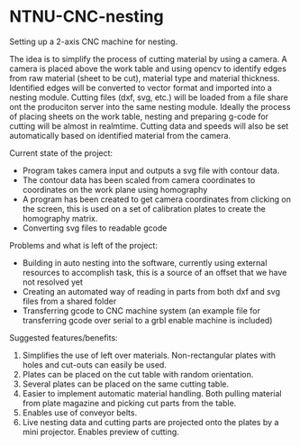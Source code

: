 # NTNU-CNC-nesting 

Setting up a 2-axis CNC machine for nesting.

The idea is to simplify the process of cutting material by using a camera. A camera is placed above the work table and using opencv to identify edges from raw material (sheet to be cut), material type and material thickness. Identified edges will be converted to vector format and imported into a nesting module. Cutting files (dxf, svg, etc.) will be loaded from a file share ont the produciton server into the same nesting module. Ideally the process of placing sheets on the work table, nesting and preparing g-code for cutting will be almost in realmtime. Cutting data and speeds will also be set automatically based on identified material from the camera.

Current state of the project:
- Program takes camera input and outputs a svg file with contour data.
- The contour data has been scaled from camera coordinates to coordinates on the work plane using homography
- A program has been created to get camera coordinates from clicking on the screen, this is used on a set of calibration plates to create the homography matrix.
- Converting svg files to readable gcode

Problems and what is left of the project:
- Building in auto nesting into the software, currently using external resources to accomplish task, this is a source of an offset that we have not resolved yet
- Creating an automated way of reading in parts from both dxf and svg files from a shared folder
- Transferring gcode to CNC machine system (an example file for transferring gcode over serial to a grbl enable machine is included)

Suggested features/benefits:
1. Simplifies the use of left over materials. Non-rectangular plates with holes and cut-outs can easily be used.
2. Plates can be placed on the cut table with random orientation.
3. Several plates can be placed on the same cutting table.
4. Easier to implement automatic material handling. Both pulling material from plate magazine and picking cut parts from the table.
5. Enables use of conveyor belts.
6. Live nesting data and cutting parts are projected onto the plates by a mini projector. Enables preview of cutting. 
